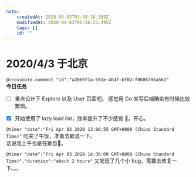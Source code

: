 ```yaml
---
note:
    createdAt: 2020-04-03T03:49:36.389Z
    modifiedAt: 2020-04-03T06:36:23.495Z
    tags: []
    id: ""
---
```

# 2020/4/3 于北京
`@crossnote.comment "id":"a2069f1a-591e-464f-bf02-f0606786a563"`  
**今日任务**

* [ ] 重点设计下 Explore 以及 User 页面吧。
      感觉用 Go 来写后端确实有时候比较繁琐。
 * [x] 开始使用了 lazy load list，效率提升了不少感觉 🌝。开心。


`@timer "date":"Fri Apr 03 2020 13:00:55 GMT+0800 (China Standard Time)"`
吃完了午饭，准备去歇息一下。  
话说我上午也是在歇息🌚。

`@timer "date":"Fri Apr 03 2020 14:36:09 GMT+0800 (China Standard Time)","duration":"about 2 hours"`
又发现了几个小 bug，需要去修复一下。。。